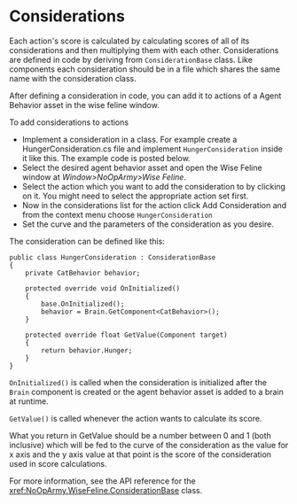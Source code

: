 # Considerations

Each action's score is calculated by calculating scores of all of its considerations and then multiplying them with each other.
Considerations are defined in code by deriving from `ConsiderationBase` class. Like components each consideration should be in a file which shares the same name with the consideration class.

After defining a consideration in code, you can add it to actions of a Agent Behavior asset in the wise feline window.

To add considerations to actions

- Implement a consideration in a class. For example create a HungerConsideration.cs file and implement `HungerConsideration` inside it like this. The example code is posted below.
- Select the desired agent behavior asset and open the Wise Feline window at *Window>NoOpArmy>Wise Feline*.
- Select the action which you want to add the consideration to by clicking on it. You might need to select the appropriate action set first.
- Now in the considerations list for the action click Add Consideration and from the context menu choose `HungerConsideration`
- Set the curve and the parameters of the consideration as you desire.

The consideration can be defined like this:

```
public class HungerConsideration : ConsiderationBase
{
    private CatBehavior behavior;

    protected override void OnInitialized()
    {
        base.OnInitialized();
        behavior = Brain.GetComponent<CatBehavior>();
    }

    protected override float GetValue(Component target)
    {
        return behavior.Hunger;
    }
}
```

`OnInitialized()` is called when the consideration is initialized after the `Brain` component is created or the agent behavior asset is added to a brain at runtime.

`GetValue()` is called whenever the action wants to calculate its score.

What you return in GetValue should be a number between 0 and 1 (both inclusive) which will be fed to the curve of the consideration as the value for x axis and the y axis value at that point is the score of the consideration used in score calculations.

For more information, see the API reference for the <xref:NoOpArmy.WiseFeline.ConsiderationBase> class.